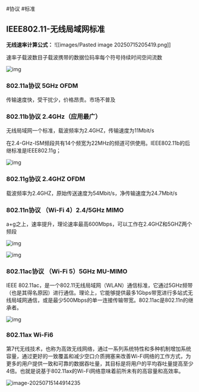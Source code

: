 #协议
#标准


## IEEE802.11-无线局域网标准

**无线速率计算公式：**
![[images/Pasted image 20250715205419.png]]

速率子载波数目子载波携带的数据位码率每个符号持续时间空间流数

![img](file://D:/AAA/%E9%80%9A%E4%BF%A1%E7%AE%97%E6%B3%95%E5%AD%A6%E4%B9%A0/images/v2-6b31dc18eb4425526bdb064d951d5bf6_r.jpg?lastModify=1752581950)

### 802.11a协议 5GHz OFDM

传输速度快，受干扰少，价格昂贵。市场不普及

### 802.11b协议 2.4GHz（应用最广）

无线局域网一个标准，载波频率为2.4GHZ，传输速度为11Mbit/s

在2.4-GHz-ISM频段共有14个频宽为22MHz的频道可供使用。IEEE802.11b的后继标准是IEEE802.11g；

![img](file://D:/AAA/%E9%80%9A%E4%BF%A1%E7%AE%97%E6%B3%95%E5%AD%A6%E4%B9%A0/images/30853936fc9138274632c5a0782c0812.png?lastModify=1752581950)

### 802.11g协议 2.4GHZ OFDM

载波频率为2.4GHZ，原始传送速度为54Mbit/s，净传输速度为24.7Mbit/s

### 802.11n协议 （Wi-Fi 4）2.4/5GHz MIMO

a+g之上，速率提升，理论速率最高600Mbps，可以工作在2.4GHZ和5GHZ两个频段

![img](file://D:/AAA/%E9%80%9A%E4%BF%A1%E7%AE%97%E6%B3%95%E5%AD%A6%E4%B9%A0/images/v2-af6cf1201183b2331a4b88034dc8b1c5_r.jpg?lastModify=1752581950)

![img](file://D:/AAA/%E9%80%9A%E4%BF%A1%E7%AE%97%E6%B3%95%E5%AD%A6%E4%B9%A0/images/v2-728e109ff660e9526ab75caface7ab5c_r.jpg?lastModify=1752581950)

### 802.11ac协议 （Wi-Fi 5）5GHz MU-MIMO

IEEE 802.11ac，是一个802.11无线局域网（WLAN）通信标准，它通过5GHz频带（也是其得名原因）进行通信。理论上，它能够提供最多1Gbps带宽进行多站式无线局域网通信，或是最少500Mbps的单一连接传输带宽。802.11ac是802.11n的继承者。

![img](file://D:/AAA/%E9%80%9A%E4%BF%A1%E7%AE%97%E6%B3%95%E5%AD%A6%E4%B9%A0/images/v2-5433f08f9e8fc8352ccc28d72727addf_r.jpg?lastModify=1752581950)

### **802.11ax Wi-Fi6**

第7代无线技术，也称为高效无线网络，通过一系列系统特性和多种机制增加系统容量，通过更好的一致覆盖和减少空口介质拥塞来改善Wi-Fi网络的工作方式，为更多的用户提供一致和可靠的数据吞吐量，其目标是将用户的平均吞吐量提高至少4倍。也就是说基于802.11ax的Wi-Fi网络意味着前所未有的高容量和高效率。

![image-20250715144914235](file://D:/AAA/%E9%80%9A%E4%BF%A1%E7%AE%97%E6%B3%95%E5%AD%A6%E4%B9%A0/images/image-20250715144914235.png?lastModify=1752581950)